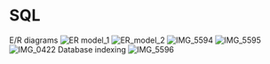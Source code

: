 # SQL
E/R diagrams
![ER model_1](https://github.com/user-attachments/assets/cdc8410b-201b-4960-a713-dcdc16a84163)
![ER_model_2](https://github.com/user-attachments/assets/2b843b40-4277-4b91-b843-bdd39c4e3b3b)
![IMG_5594](https://github.com/user-attachments/assets/916c4b87-723c-4863-96d5-88cb695e25ce)
![IMG_5595](https://github.com/user-attachments/assets/ed3e97a1-2246-4f10-8e00-9d522b5adc06)
![IMG_0422](https://github.com/user-attachments/assets/94bc9551-2108-4c58-b686-e950b5059b2a)
Database indexing
![IMG_5596](https://github.com/user-attachments/assets/fa9ef96f-b1f1-4219-897c-2a9835d6ce69)
